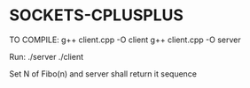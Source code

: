 # SOCKETS-CPLUSPLUS
TO COMPILE:
g++ client.cpp -O client
g++ client.cpp -O server

Run:
./server
./client

Set N of Fibo(n) and server shall return it sequence

